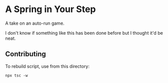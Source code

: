 # A Spring in Your Step

A take on an auto-run game.

I don't know if something like this has been done before but I thought it'd be neat.

## Contributing

To rebuild script, use from this directory:

```shell
npx tsc -w
```
